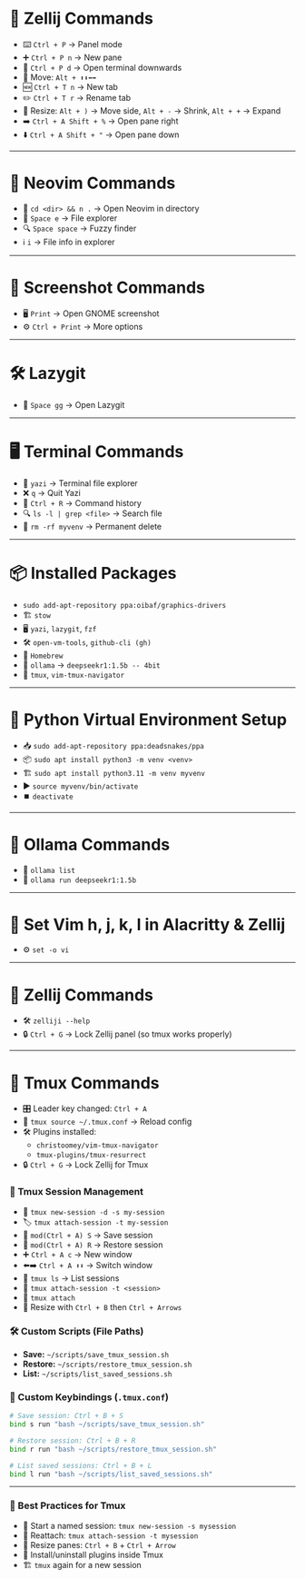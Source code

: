 # 📌 Zellij Commands

- ⌨️ `Ctrl + P` → Panel mode
- ➕ `Ctrl + P n` → New pane
- 📂 `Ctrl + P d` → Open terminal downwards
- 🔀 Move: `Alt + ⬆️⬇️⬅️➡️`
- 🆕 `Ctrl + T n` → New tab
- ✏️ `Ctrl + T r` → Rename tab
- 📏 Resize: `Alt + )` → Move side, `Alt + -` → Shrink, `Alt + +` → Expand
- ➡️ `Ctrl + A Shift + %` → Open pane right
- ⬇️ `Ctrl + A Shift + "` → Open pane down

---

# 📝 Neovim Commands

- 📂 `cd <dir> && n .` → Open Neovim in directory
- 📁 `Space e` → File explorer
- 🔍 `Space space` → Fuzzy finder
- ℹ️ `i` → File info in explorer

---

# 📸 Screenshot Commands

- 🖥️ `Print` → Open GNOME screenshot
- ⚙️ `Ctrl + Print` → More options

---

# 🛠️ Lazygit

- 🔧 `Space gg` → Open Lazygit

---

# 🖥️ Terminal Commands

- 📁 `yazi` → Terminal file explorer
- ❌ `q` → Quit Yazi
- 📜 `Ctrl + R` → Command history
- 🔍 `ls -l | grep <file>` → Search file
- 🚫 `rm -rf myvenv` → Permanent delete

---

# 📦 Installed Packages

- `sudo add-apt-repository ppa:oibaf/graphics-drivers`
- 🏗️ `stow`
- 🖥️ `yazi`, `lazygit`, `fzf`
- 🛠️ `open-vm-tools`, `github-cli (gh)`
- 🍺 `Homebrew`
- 🤖 `ollama` → `deepseekr1:1.5b -- 4bit`
- 📜 `tmux`, `vim-tmux-navigator`

---

# 🐍 Python Virtual Environment Setup

- 📥 `sudo add-apt-repository ppa:deadsnakes/ppa`
- 📦 `sudo apt install python3 -m venv <venv>`
- 🏗️ `sudo apt install python3.11 -m venv myvenv`
- ▶️ `source myvenv/bin/activate`
- ⏹️ `deactivate`

---

# 🤖 Ollama Commands

- 📜 `ollama list`
- 🚀 `ollama run deepseekr1:1.5b`

---

# 🔧 Set Vim h, j, k, l in Alacritty & Zellij

- ⚙️ `set -o vi`

---

# 📌 Zellij Commands

- 🛠️ `zelliji --help`
- 🔒 `Ctrl + G` → Lock Zellij panel (so tmux works properly)

---

# 🔄 Tmux Commands

- 🎛️ Leader key changed: `Ctrl + A`
- 🔄 `tmux source ~/.tmux.conf` → Reload config
- 🛠️ Plugins installed:
  - `christoomey/vim-tmux-navigator`
  - `tmux-plugins/tmux-resurrect`
- 🔒 `Ctrl + G` → Lock Zellij for Tmux

### 📂 Tmux Session Management

- 🎯 `tmux new-session -d -s my-session`
- 🏷️ `tmux attach-session -t my-session`
- 💾 `mod(Ctrl + A) S` → Save session
- 🔄 `mod(Ctrl + A) R` → Restore session
- ➕ `Ctrl + A c` → New window
- ⬅️➡️ `Ctrl + A ⬆️⬇️` → Switch window
- 📜 `tmux ls` → List sessions
- 🔌 `tmux attach-session -t <session>`
- 🚀 `tmux attach`
- 🔀 Resize with `Ctrl + B` then `Ctrl + Arrows`

### 🛠️ Custom Scripts (File Paths)
- **Save:** `~/scripts/save_tmux_session.sh`
- **Restore:** `~/scripts/restore_tmux_session.sh`
- **List:** `~/scripts/list_saved_sessions.sh`

### 🔧 Custom Keybindings (`.tmux.conf`)

```bash
# Save session: Ctrl + B + S
bind s run "bash ~/scripts/save_tmux_session.sh"

# Restore session: Ctrl + B + R
bind r run "bash ~/scripts/restore_tmux_session.sh"

# List saved sessions: Ctrl + B + L
bind l run "bash ~/scripts/list_saved_sessions.sh"
```

---

### 🚀 Best Practices for Tmux

- 📌 Start a named session: `tmux new-session -s mysession`
- 🔄 Reattach: `tmux attach-session -t mysession`
- 📏 Resize panes: `Ctrl + B` + `Ctrl + Arrow`
- 🔧 Install/uninstall plugins inside Tmux
- 🏗️ `tmux` again for a new session

